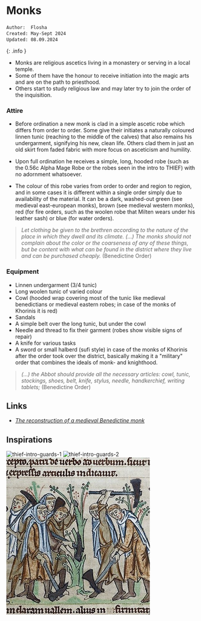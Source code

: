 # Monks

```
Author:  Flosha
Created: May-Sept 2024
Updated: 08.09.2024
```
{: .info }

* Monks are religious ascetics living in a monastery or serving in a local temple.
* Some of them have the honour to receive initiation into the magic arts and are on the path to priesthood.
* Others start to study religious law and may later try to join the order of the inquisition.


### Attire

* Before ordination a new monk is clad in a simple ascetic robe which differs from order to order. Some give their initiates a naturally coloured linnen tunic (reaching to the middle of the calves) that also remains his undergarment, signifying his new, clean life. Others clad them in just an old skirt from faded fabric with more focus on asceticism and humility. 

* Upon full ordination he receives a simple, long, hooded robe (such as the 0.56c Alpha Mage Robe or the robes seen in the intro to THIEF) with no adornment whatsoever.

* The colour of this robe varies from order to order and region to region, and in some cases it is different within a single order simply due to availability of the material. It can be a dark, washed-out green (see medieval east-european monks), brown (see medieval western monks), red (for fire orders, such as the woolen robe that Milten wears under his leather sash) or blue (for water orders). 

> _Let clothing be given to the brethren according to the nature of the place in which they dwell and its climate._
> _(…)_ _The monks should not complain about the color or the coarseness of any of these things, but be content with what can be found in the district where they live and can be purchased cheaply._ (Benedictine Order)


### Equipment

* Linnen undergarment (3/4 tunic)
* Long woolen tunic of varied colour
* Cowl (hooded wrap covering most of the tunic like medieval benedictians or medieval eastern robes; in case of the monks of Khorinis it is red)
* Sandals
* A simple belt over the long tunic, but under the cowl
* Needle and thread to fix their garment (robes show visible signs of repair)
* A knife for various tasks
* A sword or small halberd (sufi style) in case of the monks of Khorinis after the order took over the district, basically making it a "military" order that combines the ideals of monk- and knighthood.

> _(…) the Abbot should provide all the necessary articles: cowl, tunic, stockings, shoes, belt, knife, stylus, needle, handkerchief, writing tablets;_ (Benedictine Order)


## Links

* [*The reconstruction of a medieval Benedictine monk*](https://en.zgraja.com.pl/2021/01/20/the-monk-project-or-the-reconstruction-of-a-medieval-benedictine-monk/)


## Inspirations

![thief-intro-guards-1](/_img/thief_monk_guard-1.jpg)
![thief-intro-guards-2](/_img/thief_monk_guard-2.jpg)
![monk-layers](/_img/factions/guilds/monks-1.jpg)
